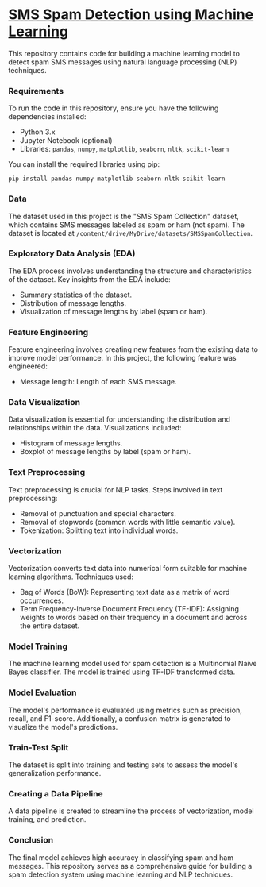 # <a href="https://archive.ics.uci.edu/dataset/228/sms+spam+collection">SMS Spam Detection using Machine Learning</a>

This repository contains code for building a machine learning model to detect spam SMS messages using natural language processing (NLP) techniques.

### Requirements

To run the code in this repository, ensure you have the following dependencies installed:

- Python 3.x
- Jupyter Notebook (optional)
- Libraries: `pandas`, `numpy`, `matplotlib`, `seaborn`, `nltk`, `scikit-learn`

You can install the required libraries using pip:

```
pip install pandas numpy matplotlib seaborn nltk scikit-learn
```

### Data

The dataset used in this project is the "SMS Spam Collection" dataset, which contains SMS messages labeled as spam or ham (not spam). The dataset is located at `/content/drive/MyDrive/datasets/SMSSpamCollection`.

### Exploratory Data Analysis (EDA)

The EDA process involves understanding the structure and characteristics of the dataset. Key insights from the EDA include:

- Summary statistics of the dataset.
- Distribution of message lengths.
- Visualization of message lengths by label (spam or ham).

### Feature Engineering

Feature engineering involves creating new features from the existing data to improve model performance. In this project, the following feature was engineered:

- Message length: Length of each SMS message.

### Data Visualization

Data visualization is essential for understanding the distribution and relationships within the data. Visualizations included:

- Histogram of message lengths.
- Boxplot of message lengths by label (spam or ham).

### Text Preprocessing

Text preprocessing is crucial for NLP tasks. Steps involved in text preprocessing:

- Removal of punctuation and special characters.
- Removal of stopwords (common words with little semantic value).
- Tokenization: Splitting text into individual words.

### Vectorization

Vectorization converts text data into numerical form suitable for machine learning algorithms. Techniques used:

- Bag of Words (BoW): Representing text data as a matrix of word occurrences.
- Term Frequency-Inverse Document Frequency (TF-IDF): Assigning weights to words based on their frequency in a document and across the entire dataset.

### Model Training

The machine learning model used for spam detection is a Multinomial Naive Bayes classifier. The model is trained using TF-IDF transformed data.

### Model Evaluation

The model's performance is evaluated using metrics such as precision, recall, and F1-score. Additionally, a confusion matrix is generated to visualize the model's predictions.

### Train-Test Split

The dataset is split into training and testing sets to assess the model's generalization performance.

### Creating a Data Pipeline

A data pipeline is created to streamline the process of vectorization, model training, and prediction.

### Conclusion

The final model achieves high accuracy in classifying spam and ham messages. This repository serves as a comprehensive guide for building a spam detection system using machine learning and NLP techniques.
